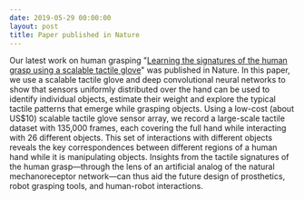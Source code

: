 ```yaml
---
date: 2019-05-29 00:00:00
layout: post
title: Paper published in Nature
---
```


Our latest work on human grasping "[Learning the signatures of the human grasp using a scalable tactile glove](https://rdcu.be/bEZBJ)" was published in Nature. In this paper, we use a scalable tactile glove and deep convolutional neural networks to show that sensors uniformly distributed over the hand can be used to identify individual objects, estimate their weight and explore the typical tactile patterns that emerge while grasping objects. Using a low-cost (about US$10) scalable tactile glove sensor array, we record a large-scale tactile dataset with 135,000 frames, each covering the full hand while interacting with 26 different objects. This set of interactions with different objects reveals the key correspondences between different regions of a human hand while it is manipulating objects. Insights from the tactile signatures of the human grasp—through the lens of an artificial analog of the natural mechanoreceptor network—can thus aid the future design of prosthetics, robot grasping tools, and human-robot interactions.